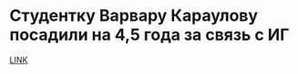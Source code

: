 # Студентку Варвару Караулову посадили на 4,5 года за связь с ИГ



[LINK](https://varlamov.ru/2150442.html)